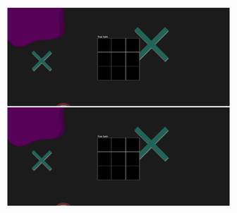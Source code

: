 ![Preview](https://github.com/saksham1864/tic_tac_toe/blob/main/public/Screenshot%202024-06-29%20000225.png)
![Preview](https://github.com/saksham1864/tic_tac_toe/blob/main/public/Screenshot%202024-06-29%20000225.png)

